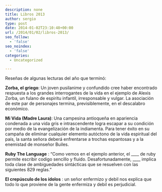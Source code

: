 ```yaml
---
description: none
title: Libros 2013
author: sergio
type: post
date: 2014-01-02T23:10:48+00:00
url: /2014/01/02/libros-2013/
seo_follow:
  - 'false'
seo_noindex:
  - 'false'
categories:
  - Uncategorized

---
```

Reseñas de algunas lecturas del año que terminó:

**Zorba, el griego**: Un joven pusilanime y confundido cree haber encontrado respuesta a los grandes interrogantes de la vida en el ejemplo de Alexis Zorba, un fulano de espiritu infantil, irresponsable y vulgar. La asociación de este par de personajes termina, previsiblemente, en el descalabro económico.

**Mi Vida (Madre Laura)**: Una campesina antioqueña en apariencia condenada a una vida gris e intrascendente logra escapar a su condición por medio de la evangelización de la indiamenta. Para tener éxito en su campaña de eliminar cualquier elemento autóctono de la vida espiritual del país, la santa señora deberá enfrentarse a trochas espantosas y a la enemistad de monseñor Builes.

**Ruby The Language** : &#8220;Como vemos en el ejemplo anterior, el \____ de ruby permite escribir codigo sencillo y fluido. Desafortunadamente, \____ implica toda clase de ambiguedades sintácticas que se resuelven con las siguientes 829 reglas.&#8221;

**El crepúsculo de los ídolos** : un señor enfermizo y debil nos explica que todo lo que proviene de la gente enfermiza y debil es perjudicial.
